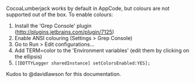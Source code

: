 CocoaLumberjack works by default in AppCode, but colours are not supported out of the box. To enable colours:

1. Install the 'Grep Console' plugin (http://plugins.jetbrains.com/plugin/7125)
2. Enable ANSI colouring (Settings > Grep Console)
3. Go to Run > Edit configurations...
4. Add TERM=color to the 'Environment variables' (edit them by clicking on the ellipsis)
5. `[[DDTTYLogger sharedInstance] setColorsEnabled:YES];`

Kudos to @davidlawson for this documentation.